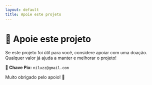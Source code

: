 ```yaml
---
layout: default
title: Apoie este projeto
---
```


# 💖 Apoie este projeto

Se este projeto foi útil para você, considere apoiar com uma doação.  
Qualquer valor já ajuda a manter e melhorar o projeto!

**📲 Chave Pix:** `niluzz@gmail.com`

Muito obrigado pelo apoio! 🙏
